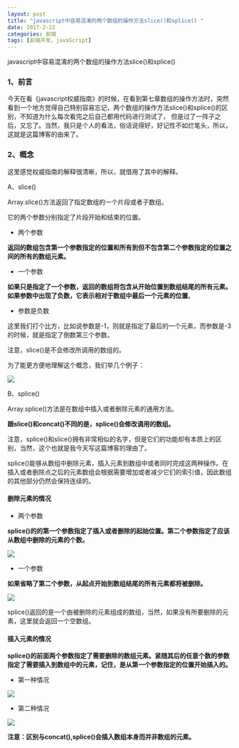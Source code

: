 ```yaml
---
layout: post
title: "javascript中容易混淆的两个数组的操作方法slice()和splice() "
date: 2017-2-22
categories: 前端
tags: [前端开发，javaScript]
---
```


javascript中容易混淆的两个数组的操作方法slice()和splice()

<!-- more -->

### 1、前言

   今天在看《javascript权威指南》的时候，在看到第七章数组的操作方法时，突然看到一个地方觉得自己特别容易忘记，两个数组的操作方法slice()和splice()的区别，不知道为什么每次看完之后自己都用代码进行测试了， 但是过了一阵子之后，又忘了。当然，我只是个人的看法，俗话说得好，好记性不如烂笔头，所以，这就是这篇博客的由来了。

### 2、概念

这里感觉权威指南的解释很清晰，所以，就借用了其中的解释。

A、slice()

Array.slice()方法返回了指定数组的一个片段或者子数组。

它的两个参数分别指定了片段开始和结束的位置。

+ 两个参数


**返回的数组包含第一个参数指定的位置和所有到但不包含第二个参数指定的位置之间的所有的数组元素。**

+ 一个参数

**如果只是指定了一个参数，返回的数组将包含从开始位置到数组结尾的所有元素。如果参数中出现了负数，它表示相对于数组中最后一个元素的位置**。

+ 参数是负数

这里我们打个比方，比如说参数是-1，则就是指定了最后的一个元素，而参数是-3的时候，就是指定了倒数第三个参数。

注意，slice()是不会修改所调用的数组的。

为了能更方便地理解这个概念，我们举几个例子：

![](http://p1.bpimg.com/567571/cd589b06dbf55636.png)

B、splice()

Array.splice()方法是在数组中插入或者删除元素的通用方法。

**跟slice()和concat()不同的是，splice()会修改调用的数组。**

注意，splice()和slice()拥有非常相似的名字，但是它们的功能却有本质上的区别，当然，这个也就是我今天写这篇博客的理由了。

splice()能够从数组中删除元素，插入元素到数组中或者同时完成这两种操作。在插入或者删除点之后的元素数组会根据需要增加或者减少它们的索引值，因此数组的其他部分仍然会保持连续的。

#### 删除元素的情况

+ 两个参数

**splice()的的第一个参数指定了插入或者删除的起始位置。第二个参数指定了应该从数组中删除的元素的个数。**

![](http://p1.bqimg.com/567571/a6e76e8410b0e664.png)

+ 一个参数

**如果省略了第二个参数，从起点开始到数组结尾的所有元素都将被删除。**

![](http://i1.piimg.com/567571/6827b162643d45ea.png)

splice()返回的是一个由被删除的元素组成的数组，当然，如果没有所要删除的元素，这里就会返回一个空数组。

#### 插入元素的情况

**splice()的前面两个参数指定了需要删除的数组元素。紧随其后的任意个数的参数指定了需要插入到数组中的元素，记住，是从第一个参数指定的位置开始插入的。**

+ 第一种情况

![](http://p1.bpimg.com/567571/931dd622192688d6.png)

+ 第二种情况

![](http://i1.piimg.com/567571/f93ebe9ce22787c6.png)

**注意：区别与concat(),splice()会插入数组本身而并非数组的元素。**

